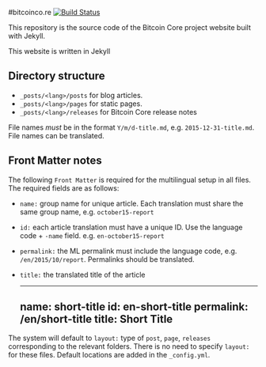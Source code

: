 #bitcoinco.re [![Build Status](https://travis-ci.org/btcdrak/website.svg?branch=gh-pages)](https://travis-ci.org/btcdrak/website)

This repository is the source code of the Bitcoin Core project website built with Jekyll.

This website is written in Jekyll

## Directory structure

  - `_posts/<lang>/posts` for blog articles.
  - `_posts/<lang>/pages` for static pages.
  - `_posts/<lang>/releases` for Bitcoin Core release notes

File names *must* be in the format `Y/m/d-title.md`, e.g. `2015-12-31-title.md`. File names can be translated.

## Front Matter notes

The following `Front Matter` is required for the multilingual setup in all files. The required fields are as follows:

  - `name:`      group name for unique article. Each translation must share the same group name, e.g. `october15-report`
  - `id:`        each article translation must have a unique ID. Use the language code + `-name` field. e.g. `en-october15-report`
  - `permalink:` the ML permalink must include the language code, e.g. `/en/2015/10/report`. Permalinks should be translated.
  - `title:`     the translated title of the article

    ---
    name: short-title
    id: en-short-title
    permalink: /en/short-title
    title: Short Title
    ---

The system will default to `layout:` type of `post`, `page`, `releases` corresponding to the relevant folders. There is no need
to specify `layout:` for these files. Default locations are added in the `_config.yml`.


